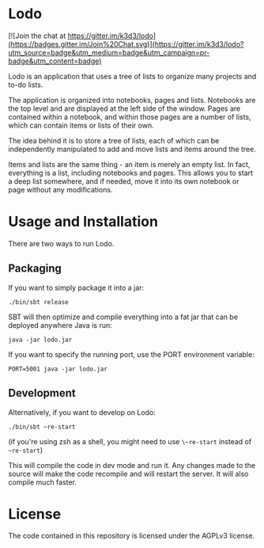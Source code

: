 # Lodo

[![Join the chat at https://gitter.im/k3d3/lodo](https://badges.gitter.im/Join%20Chat.svg)](https://gitter.im/k3d3/lodo?utm_source=badge&utm_medium=badge&utm_campaign=pr-badge&utm_content=badge)

Lodo is an application that uses a tree of lists to organize many projects and to-do lists.

The application is organized into notebooks, pages and lists. Notebooks are the top level and
are displayed at the left side of the window. Pages are contained within a notebook, and within
those pages are a number of lists, which can contain items or lists of their own.

The idea behind it is to store a tree of lists, each of which can be independently manipulated to
add and move lists and items around the tree.

Items and lists are the same thing - an item is merely an empty list. In fact, everything is a list,
including notebooks and pages. This allows you to start a deep list somewhere, and if needed, move it
into its own notebook or page without any modifications.

# Usage and Installation

There are two ways to run Lodo.

## Packaging
If you want to simply package it into a jar:

    ./bin/sbt release

SBT will then optimize and compile everything into a fat jar that can be deployed anywhere Java is run:

    java -jar lodo.jar

If you want to specify the running port, use the PORT environment variable:

    PORT=5001 java -jar lodo.jar


## Development
Alternatively, if you want to develop on Lodo:

    ./bin/sbt ~re-start

(if you're using zsh as a shell, you might need to use `\~re-start` instead of `~re-start`)

This will compile the code in dev mode and run it. Any changes made to the source will make
the code recompile and will restart the server. It will also compile much faster.

# License

The code contained in this repository is licensed under the AGPLv3 license.